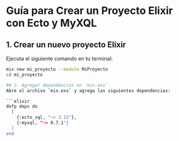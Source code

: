 # Guía para Crear un Proyecto Elixir con Ecto y MyXQL

## 1. Crear un nuevo proyecto Elixir
Ejecuta el siguiente comando en tu terminal:
```bash
mix new mi_proyecto --module MiProyecto
cd mi_proyecto

## 2. Agregar dependencias en `mix.exs`
Abre el archivo `mix.exs` y agrega las siguientes dependencias:

```elixir
defp deps do
  [
    {:ecto_sql, "~> 3.12"},
    {:myxql, "~> 0.7.1"}
  ]
end
